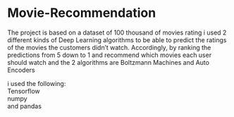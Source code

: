 # Movie-Recommendation
The project is based on a dataset of 100 thousand of movies rating i used 2 different kinds of Deep Learning algorithms to be able to predict the ratings of the movies the customers didn’t watch. Accordingly, by ranking the predictions from 5 down to 1 and recommend which movies each user should watch and the 2 algorithms are Boltzmann Machines and Auto Encoders

i used the following:\
Tensorflow\
numpy\
and pandas

